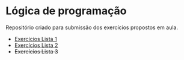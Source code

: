 # Lógica de programação



Repositório criado para submissão dos exercícios propostos em aula.
- [Exercícios Lista 1](https://github.com/Yxav/proglogic/tree/apnp/exercicios-1 "Exercícios Lista 1")
- [Exercícios Lista 2](https://github.com/Yxav/proglogic/tree/apnp/exercicios-2 "Exercícios Lista 2")
- <del>Exercícios Lista 3</del>




